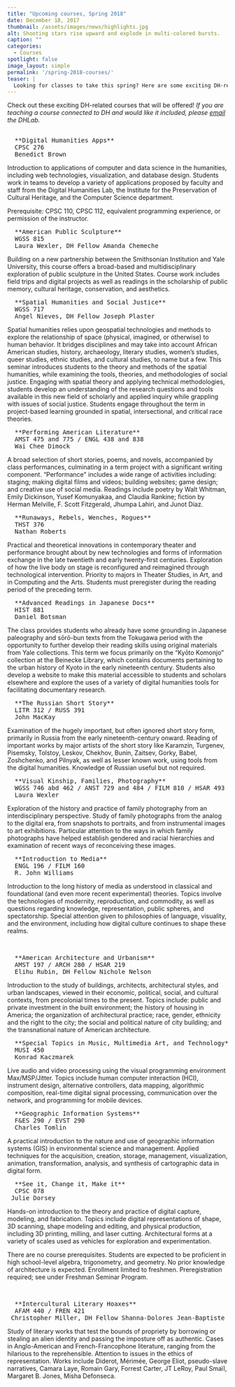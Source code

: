 ```yaml
---
title: "Upcoming courses, Spring 2018"
date: December 18, 2017
thumbnail: /assets/images/news/highlights.jpg
alt: Shooting stars rise upward and explode in multi-colored bursts.
caption: ""
categories: 
  - Courses
spotlight: false 
image_layout: simple
permalink: '/spring-2018-courses/'
teaser: |
  Looking for classes to take this spring? Here are some exciting DH-related courses that will be offered!
---
```


Check out these exciting DH-related courses that will be offered! 
*If you are teaching a course connected to DH and would like it included, please [email](mailto:dhlab@yale.edu?subject=DH%20courses) the DHLab.*

<pre> 
  **Digital Humanities Apps**
  CPSC 276
  Benedict Brown
</pre>
   
Introduction to applications of computer and data science in the humanities, including web technologies, visualization, and database design. Students work in teams to develop a variety of applications proposed by faculty and staff from the Digital Humanities Lab, the Institute for the Preservation of Cultural Heritage, and the Computer Science department.

Prerequisite: CPSC 110, CPSC 112, equivalent programming experience, or permission of the instructor.

<pre>
  **American Public Sculpture**
  WGSS 815 
  Laura Wexler, DH Fellow Amanda Chemeche
</pre>

Building on a new partnership between the Smithsonian Institution and Yale University, this course offers a broad-based and multidisciplinary exploration of public sculpture in the United States. Course work includes field trips and digital projects as well as readings in the scholarship of public memory, cultural heritage, conservation, and aesthetics.
<br/>
<pre>
  **Spatial Humanities and Social Justice**
  WGSS 717
  Angel Nieves, DH Fellow Joseph Plaster
</pre>
   
Spatial humanities relies upon geospatial technologies and methods to explore the relationship of space (physical, imagined, or otherwise) to human behavior. It bridges disciplines and may take into account African American studies, history, archaeology, literary studies, women’s studies, queer studies, ethnic studies, and cultural studies, to name but a few. This seminar introduces students to the theory and methods of the spatial humanities, while examining the tools, theories, and methodologies of social justice. Engaging with spatial theory and applying technical methodologies, students develop an understanding of the research questions and tools available in this new field of scholarly and applied inquiry while grappling with issues of social justice. Students engage throughout the term in project-based learning grounded in spatial, intersectional, and critical race theories. 
<br/>  
<pre>
  **Performing American Literature**
  AMST 475 and 775 / ENGL 438 and 838
  Wai Chee Dimock
</pre>
    
A broad selection of short stories, poems, and novels, accompanied by class performances, culminating in a term project with a significant writing component. “Performance" includes a wide range of activities including: staging; making digital films and videos; building websites; game design; and creative use of social media. Readings include poetry by Walt Whitman, Emily Dickinson, Yusef Komunyakaa, and Claudia Rankine; fiction by Herman Melville, F. Scott Fitzgerald, Jhumpa Lahiri, and Junot Diaz.
<br/>
<pre>
  **Runaways, Rebels, Wenches, Rogues**
  THST 376
  Nathan Roberts
</pre>
   
Practical and theoretical innovations in contemporary theater and performance brought about by new technologies and forms of information exchange in the late twentieth and early twenty-first centuries. Exploration of how the live body on stage is reconfigured and reimagined through technological intervention. Priority to majors in Theater Studies, in Art, and in Computing and the Arts. Students must preregister during the reading period of the preceding term.
<br/>  
<pre>
  **Advanced Readings in Japanese Docs**
  HIST 881   
  Daniel Botsman
</pre>
   
The class provides students who already have some grounding in Japanese paleography and sōrō-bun texts from the Tokugawa period with the opportunity to further develop their reading skills using original materials from Yale collections. This term we focus primarily on the “Kyōto Komonjo” collection at the Beinecke Library, which contains documents pertaining to the urban history of Kyoto in the early nineteenth century. Students also develop a website to make this material accessible to students and scholars elsewhere and explore the uses of a variety of digital humanities tools for facilitating documentary research.
<br/>
<pre>
  **The Russian Short Story**
  LITR 312 / RUSS 391 
  John MacKay
</pre>
   
Examination of the hugely important, but often ignored short story form, primarily in Russia from the early nineteenth-century onward. Reading of important works by major artists of the short story like Karamzin, Turgenev, Pisemsky, Tolstoy, Leskov, Chekhov, Bunin, Zaitsev, Gorky, Babel, Zoshchenko, and Pilnyak, as well as lesser known work, using tools from the digital humanities. Knowledge of Russian useful but not required.
<br/> 
<pre>
  **Visual Kinship, Families, Photography**
  WGSS 746 abd 462 / ANST 729 and 484 / FILM 810 / HSAR 493
  Laura Wexler
</pre>
   
Exploration of the history and practice of family photography from an interdisciplinary perspective. Study of family photographs from the analog to the digital era, from snapshots to portraits, and from instrumental images to art exhibitions. Particular attention to the ways in which family photographs have helped establish gendered and racial hierarchies and examination of recent ways of reconceiving these images.
<br/>
<pre>
  **Introduction to Media**
  ENGL 196 / FILM 160
  R. John Williams
</pre>
   
Introduction to the long history of media as understood in classical and foundational (and even more recent experimental) theories. Topics involve the technologies of modernity, reproduction, and commodity, as well as questions regarding knowledge, representation, public spheres, and spectatorship. Special attention given to philosophies of language, visuality, and the environment, including how digital culture continues to shape these realms. 

<br/>
<pre>
  **American Architecture and Urbanism**
  AMST 197 / ARCH 280 / HSAR 219
  Elihu Rubin, DH Fellow Nichole Nelson
</pre>
Introduction to the study of buildings, architects, architectural styles, and urban landscapes, viewed in their economic, political, social, and cultural contexts, from precolonial times to the present. Topics include: public and private investment in the built environment; the history of housing in America; the organization of architectural practice; race, gender, ethnicity and the right to the city; the social and political nature of city building; and the transnational nature of American architecture.

<br/>
<pre>
  **Special Topics in Music, Multimedia Art, and Technology**
  MUSI 450
  Konrad Kaczmarek
</pre>
Live audio and video processing using the visual programming environment Max/MSP/Jitter. Topics include human computer interaction (HCI), instrument design, alternative controllers, data mapping, algorithmic composition, real-time digital signal processing, communication over the network, and programming for mobile devices.

<br/>
<pre>
  **Geographic Information Systems**
  F&ES 290 / EVST 290
  Charles Tomlin
</pre>
A practical introduction to the nature and use of geographic information systems (GIS) in environmental science and management. Applied techniques for the acquisition, creation, storage, management, visualization, animation, transformation, analysis, and synthesis of cartographic data in digital form.

<br/>
<pre>
  **See it, Change it, Make it**
  CPSC 078
 Julie Dorsey
</pre>
Hands-on introduction to the theory and practice of digital capture, modeling, and fabrication. Topics include digital representations of shape, 3D scanning, shape modeling and editing, and physical production, including 3D printing, milling, and laser cutting. Architectural forms at a variety of scales used as vehicles for exploration and experimentation.
 
There are no course prerequisites. Students are expected to be proficient in high school-level algebra, trigonometry, and geometry. No prior knowledge of architecture is expected. Enrollment limited to freshmen. Preregistration required; see under Freshman Seminar Program.

<br/>
<pre>
  **Intercultural Literary Hoaxes**
  AFAM 440 / FREN 421
 Christopher Miller, DH Fellow Shanna-Dolores Jean-Baptiste
</pre>
Study of literary works that test the bounds of propriety by borrowing or stealing an alien identity and passing the imposture off as authentic. Cases in Anglo-American and French-Francophone literature, ranging from the hilarious to the reprehensible. Attention to issues in the ethics of representation. Works include Diderot, Mérimée, George Eliot, pseudo-slave narratives, Camara Laye, Romain Gary, Forrest Carter, JT LeRoy, Paul Smaïl, Margaret B. Jones, Misha Defonseca. 